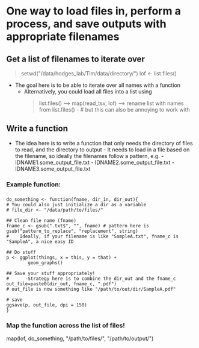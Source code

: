 # One way to load files in, perform a process, and save outputs with appropriate filenames

## Get a list of filenames to iterate over
> setwd("/data/hodges_lab/Tim/data/directory/")
> lof <- list.files()
- The goal here is to be able to iterate over all names with a function
    - Alternatively, you could load all files into a list using 
        > list.files() --> map(read_tsv, lof) --> rename list with names from list.files()
          - # but this can also be annoying to work with

## Write a function
- The idea here is to write a function that only needs the directory of files to read, and the directory to output
      - It needs to load in a file based on the filename, so ideally the filenames follow a pattern, e.g.
              - IDNAME1.some_output_file.txt
              - IDNAME2.some_output_file.txt
              - IDNAME3.some_output_file.txt
### Example function:
###
    do_something <- function(fname, dir_in, dir_out){
    # You could also just initialize a dir as a variable
    # file_dir <- "/data/path/to/files/"
    
    ## Clean file name (fname)
    fname_c <- gsub(".txt$", "", fname) # pattern here is gsub("pattern_to_replace", "replacement", string)
    #    Ideally, if your filename is like "SampleA.txt", fname_c is "SampleA", a nice easy ID
    
    ## Do stuff
    p <- ggplot(things, x = this, y = that) +
            geom_graphs()
    
    ## Save your stuff appropriately!
    #      -Strategy here is to combine the dir_out and the fname_c
    out_file=paste0(dir_out, fname_c, ".pdf")
    # out_file is now something like "/path/to/out/dir/SampleA.pdf"
    
    # save
    ggsave(p, out_file, dpi = 150)
    }

### Map the function across the list of files!
map(lof, do_something, "/path/to/files/", "/path/to/output/")

